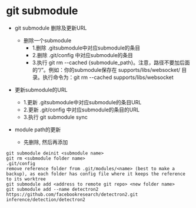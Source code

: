 
# git submodule
- git submodule 删除及更新URL
    - 删除一个submodule
        - 1.删除 .gitsubmodule中对应submodule的条目
        - 2.删除 .git/config 中对应submodule的条目
        - 3.执行 git rm --cached {submodule_path}。注意，路径不要加后面的“/”。例如：你的submodule保存在 supports/libs/websocket/ 目录。执行命令为：git rm --cached supports/libs/websocket 

- 更新submodule的URL
    - 1.更新 .gitsubmodule中对应submodule的条目URL
    - 2.更新 .git/config 中对应submodule的条目的URL
    - 3.执行 git submodule sync

- module path的更新
    - 先删除, 然后再添加
    
```
git submodule deinit <submodule name>
git rm <submodule folder name>
.git/config
remove reference folder from .git/modules/<name> (best to make a backup), as each folder has config file where it keeps the reference to its worktree
git submodule add <address to remote git repo> <new folder name>
git submodule add --name detectron2 https://github.com/facebookresearch/detectron2.git   inference/detection/detectron2
```